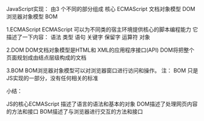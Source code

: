 JavaScript实现：
   由3 个不同的部分组成
   核心 ECMAScript
   文档对象模型 DOM
   浏览器对象模型 BOM

1.ECMAScript
  ECMAScript 可以为不同类的宿主环境提供核心的脚本编程能力
  它描述了一下内容：
  语法 类型 语句 关键字 保留字 运算符 对象
    
2.DOM
  DOM文档对象模型是HTML和 XML的应用程序接口(API)
  DOM将把整个页面规划成由结点层级构成的文档

3.BOM
  BOM浏览器对象模型可以对浏览器窗口进行访问和操作。
  注： BOM 只是JS实现的一部分，没有任何相关的标准
 
 
 小结：

 JS的核心ECMAScript 描述了语言的语法和基本的对象
 DOM描述了处理网页内容的方法和接口
 BOM描述了与浏览器进行交互的方法和接口
